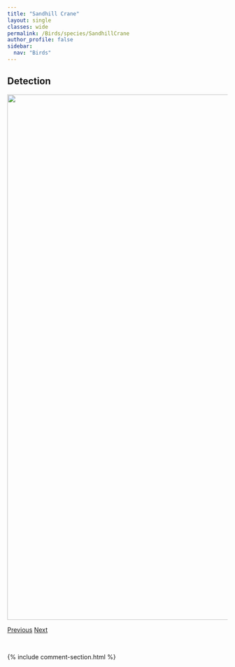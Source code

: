 ```yaml
---
title: "Sandhill Crane"
layout: single
classes: wide
permalink: /Birds/species/SandhillCrane
author_profile: false
sidebar:
  nav: "Birds"
---
```


<h2>Detection</h2>

<a href="https://drive.google.com/uc?export=view&id=1BEzEDfuARrwQkddi21oftVi--fNHST8x">
<img src="https://drive.google.com/uc?export=view&id=1BEzEDfuARrwQkddi21oftVi--fNHST8x" height = "1200" width = "800">
</a>


<a href="/DevelopmentWebsite/Birds/species/RedwingedBlackbird" class="pagination--pager" title="Agelaius phoeniceus">Previous</a> <a href="/DevelopmentWebsite/Birds/species/SaysPhoebe" class="pagination--pager" title="Sayornis saya">Next</a>

<p>&nbsp;</p>

{% include comment-section.html %}
